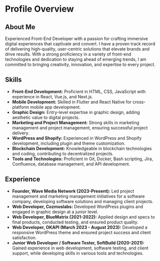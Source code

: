 # Profile Overview

## About Me
Experienced Front-End Developer with a passion for crafting immersive digital experiences that captivate and convert. I have a proven track record of delivering high-quality, user-centric solutions that elevate brands and drive results. With a strong proficiency in a variety of front-end technologies and dedication to staying ahead of emerging trends, I am committed to bringing creativity, innovation, and expertise to every project.

## Skills
- **Front-End Development:** Proficient in HTML, CSS, JavaScript with experience in React, Vue.js, and Next.js.
- **Mobile Development:** Skilled in Flutter and React Native for cross-platform mobile app development.
- **Graphic Design:** Entry-level expertise in graphic design, adding aesthetic value to digital projects.
- **Marketing and Project Management:** Strong skills in marketing management and project management, ensuring successful project delivery.
- **WordPress and Shopify:** Experienced in WordPress and Shopify development, including plugin and theme customization.
- **Blockchain Development:** Knowledgeable in blockchain technologies and coding, contributing to decentralized projects.
- **Tools and Technologies:** Proficient in Git, Docker, Bash scripting, Jira, Confluence, database management, and API development.

## Experience
- **Founder, Wave Media Network (2023-Present):** Led project management and marketing management initiatives for a software company, developing software solutions and managing client projects.
- **Web Developer, Cozmoslabs:** Developed WordPress plugins and engaged in graphic design at a junior level.
- **Web Developer, BlueMatrix (2021-2022):** Applied design and specs to final products, conducted testing, and ensured product quality.
- **Web Developer, OKAPI (March 2023 - August 2023):** Developed a responsive WordPress theme and ensured project success and client satisfaction.
- **Junior Web Developer / Software Tester, SoftBuild (2020-2021):** Gained experience in web development, software testing, and client support, while developing skills in various tools and technologies.
